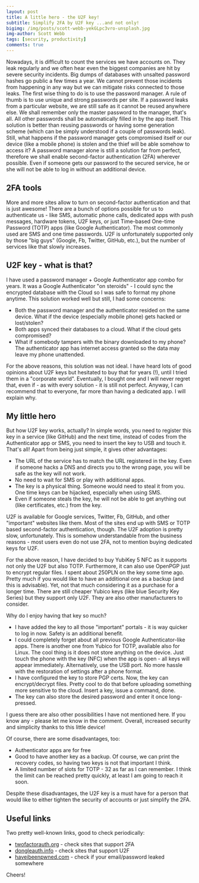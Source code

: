 ```yaml
---
layout: post
title: A little hero - the U2F key!
subtitle: Simplify 2FA by U2F key ...and not only!
bigimg: /img/posts/scott-webb-yekGLpc3vro-unsplash.jpg
img-author: Scott Webb
tags: [security, productivity]
comments: true
---
```


Nowadays, it is difficult to count the services we have accounts on.  They leak regularly and we often hear even the biggest companies are hit by severe security incidents. Big dumps of databases with unsalted
password hashes go public a few times a year. We cannot prevent those incidents from happening in any way but we can mitigate risks connected to those leaks. The first wise thing to do is to use the password manager.
A rule of thumb is to use unique and strong passwords per site. If a password leaks from a particular website, we are still safe as it cannot be reused anywhere else. We shall remember only the master password to the manager, that's all. All other passwords shall be automatically filled in by the app itself. This solution is better than reusing passwords or having some generation scheme  (which can be simply understood if a couple of passwords leak). Still, what happens if the password manager gets compromised itself or our device (like a mobile phone) is stolen and the thief will be able somehow to access it? A password manager alone is
still a solution far from perfect, therefore we shall enable second-factor authentication (2FA) wherever possible. Even if someone gets our password to the secured service, he or she will not be able to log in without an additional device.

## 2FA tools
More and more sites allow to turn on second-factor authentication and that is just awesome! There are a bunch of options possible for us to authenticate us - like SMS, automatic phone calls, dedicated apps with push messages, hardware tokens, U2F keys, or just Time-based One-time Password (TOTP) apps (like Google Authenticator). The most commonly used are SMS and one time passwords. U2F is unfortunately supported only by those "big guys" (Google, Fb, Twitter, GitHub, etc.),
but the number of services like that slowly increases.

## U2F key - what is that?
I have used a password manager + Google Authenticator app combo for years. It was a Google Authenticator "on steroids" - I could sync the encrypted database with the Cloud so I was safe to format my phone anytime.
This solution worked well but still, I had some concerns:
- Both the password manager and the authenticator resided on the same device. What if the device (especially mobile phone) gets hacked or lost/stolen?
- Both apps synced their databases to a cloud. What if the cloud gets compromised?
- What if somebody tampers with the binary downloaded to my phone? The authenticator app has internet access granted so the data may leave my phone unattended.

For the above reasons, this solution was not ideal. I have heard lots of good opinions about U2F keys but hesitated to buy that for years (!), until I tried them in a "corporate world". Eventually, I bought one and I will never regret that, 
even if - as with every solution - it is still not perfect. Anyway, I can recommend that to everyone, far more than having a dedicated app. I will explain why.

## My little hero
But how U2F key works, actually? In simple words, you need to register this key in a service (like GitHub) and the next time, instead of codes from the Authenticator app or SMS, you need to insert
the key to USB and touch it. That's all! Apart from being just simple, it gives other advantages:
- The URL of the service has to match the URL registered in the key. Even if someone hacks a DNS and directs you to the wrong page, you will be safe as the key will not work.
- No need to wait for SMS or play with additional apps.
- The key is a physical thing. Someone would need to steal it from you. One time keys can be hijacked, especially when using SMS.
- Even if someone steals the key, he will not be able to get anything out (like certificates, etc.) from the key.

U2F is available for Google services, Twitter, Fb, GitHub, and other "important" websites like them. Most of the sites end up with SMS or TOTP based second-factor authentication, though. The U2F adoption is pretty slow, unfortunately. This is
somehow understandable from the business reasons - most users even do not use 2FA, not to mention buying dedicated keys for U2F.

For the above reason, I have decided to buy YubiKey 5 NFC as it supports not only the U2F but also TOTP. Furthermore, it can also use OpenPGP just to encrypt regular files. I spent about 250PLN on the key some time ago. Pretty much if you would like to have an additional one as a backup (and this is advisable). Yet, not that much considering it as a purchase for a longer time. There are still cheaper Yubico keys (like blue Security Key Series) but they support only U2F. They are also other manufacturers to consider.

Why do I enjoy having that key so much?
- I have added the key to all those "important" portals - it is way quicker to log in now. Safety is an additional benefit.
- I could completely forget about all previous Google Authenticator-like apps. There is another one from Yubico for TOTP, available also for Linux. The cool thing is it does not store anything on the device.
Just touch the phone with the key (NFC) when the app is open - all keys will appear immediately. Alternatively, use the USB port. No more hassle with the restoration of settings after a phone format.
- I have configured the key to store PGP certs. Now, the key can encrypt/decrypt files. Pretty cool to do that before uploading something more sensitive to the cloud. Insert a key, issue a command, done.
- The key can also store the desired password and enter it once long-pressed.

I guess there are also other possibilities I have not mentioned here. If you know any - please let me know in the comment. Overall, increased security and simplicity thanks to this little device!

Of course, there are some disadvantages, too:
- Authenticator apps are for free
- Good to have another key as a backup. Of course, we can print the recovery codes, so having two keys is not that important I think.
- A limited number of slots for TOTP - 32 as far as I can remember. I think the limit can be reached pretty quickly, at least I am going to reach it soon.

Despite these disadvantages, the U2F key is a must have for a person that would like to either tighten the security of accounts or just simplify the 2FA.

## Useful links
Two pretty well-known links, good to check periodically:
- [twofactorauth.org](https://twofactorauth.org) - check sites that support 2FA
- [dongleauth.info](https://www.dongleauth.info) - check sites that support U2F
- [haveibeenpwned.com](https://haveibeenpwned.com) - check if your email/password leaked somewhere


Cheers!